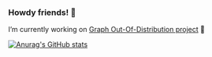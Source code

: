 ### Howdy friends! 👋

I’m currently working on [Graph Out-Of-Distribution project](https://github.com/divelab/GOOD) 🎉

[![Anurag's GitHub stats](https://github-readme-stats.vercel.app/api?username=CM-BF?count_private=true)](https://github.com/anuraghazra/github-readme-stats)
